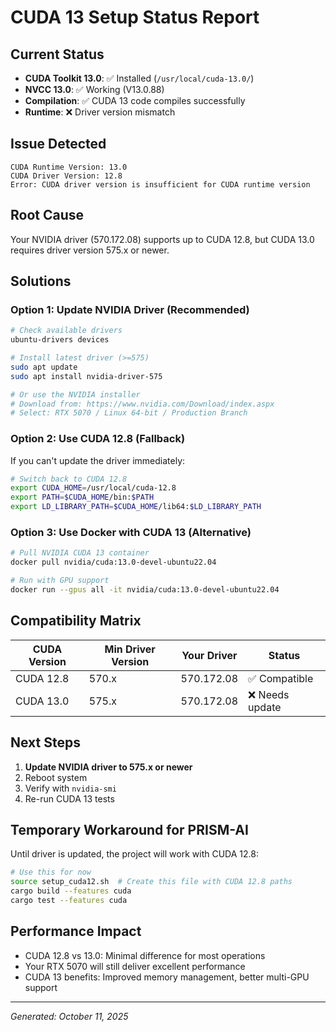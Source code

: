 # CUDA 13 Setup Status Report

## Current Status
- **CUDA Toolkit 13.0**: ✅ Installed (`/usr/local/cuda-13.0/`)
- **NVCC 13.0**: ✅ Working (V13.0.88)
- **Compilation**: ✅ CUDA 13 code compiles successfully
- **Runtime**: ❌ Driver version mismatch

## Issue Detected
```
CUDA Runtime Version: 13.0
CUDA Driver Version: 12.8
Error: CUDA driver version is insufficient for CUDA runtime version
```

## Root Cause
Your NVIDIA driver (570.172.08) supports up to CUDA 12.8, but CUDA 13.0 requires driver version 575.x or newer.

## Solutions

### Option 1: Update NVIDIA Driver (Recommended)
```bash
# Check available drivers
ubuntu-drivers devices

# Install latest driver (>=575)
sudo apt update
sudo apt install nvidia-driver-575

# Or use the NVIDIA installer
# Download from: https://www.nvidia.com/Download/index.aspx
# Select: RTX 5070 / Linux 64-bit / Production Branch
```

### Option 2: Use CUDA 12.8 (Fallback)
If you can't update the driver immediately:
```bash
# Switch back to CUDA 12.8
export CUDA_HOME=/usr/local/cuda-12.8
export PATH=$CUDA_HOME/bin:$PATH
export LD_LIBRARY_PATH=$CUDA_HOME/lib64:$LD_LIBRARY_PATH
```

### Option 3: Use Docker with CUDA 13 (Alternative)
```bash
# Pull NVIDIA CUDA 13 container
docker pull nvidia/cuda:13.0-devel-ubuntu22.04

# Run with GPU support
docker run --gpus all -it nvidia/cuda:13.0-devel-ubuntu22.04
```

## Compatibility Matrix
| CUDA Version | Min Driver Version | Your Driver | Status |
|--------------|-------------------|-------------|---------|
| CUDA 12.8    | 570.x            | 570.172.08  | ✅ Compatible |
| CUDA 13.0    | 575.x            | 570.172.08  | ❌ Needs update |

## Next Steps
1. **Update NVIDIA driver to 575.x or newer**
2. Reboot system
3. Verify with `nvidia-smi`
4. Re-run CUDA 13 tests

## Temporary Workaround for PRISM-AI
Until driver is updated, the project will work with CUDA 12.8:
```bash
# Use this for now
source setup_cuda12.sh  # Create this file with CUDA 12.8 paths
cargo build --features cuda
cargo test --features cuda
```

## Performance Impact
- CUDA 12.8 vs 13.0: Minimal difference for most operations
- Your RTX 5070 will still deliver excellent performance
- CUDA 13 benefits: Improved memory management, better multi-GPU support

---
*Generated: October 11, 2025*